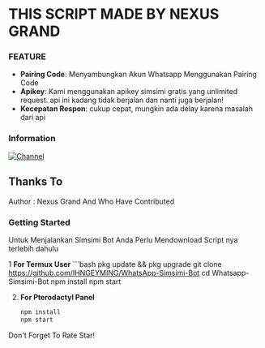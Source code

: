 # THIS SCRIPT MADE BY NEXUS GRAND

### FEATURE 

- **Pairing Code**: Menyambungkan Akun Whatsapp Menggunakan Pairing Code
- **Apikey**: Kami menggunakan apikey simsimi gratis yang unlimited request. api ini kadang tidak berjalan dan nanti juga berjalan!
- **Kecepatan Respon**: cukup cepat, mungkin ada delay karena masalah dari api

### Information
[![Channel](https://img.shields.io/badge/CHANNEL%20BOT-path?style=for-the-badge&logo=whatsapp&logoColor=white&color=brightgreen)](https://whatsapp.com/channel/0029VamUbVdEQIalRdRZk11w)

## Thanks To
Author : Nexus Grand
And Who Have Contributed

### Getting Started
Untuk Menjalankan Simsimi Bot Anda Perlu Mendownload Script nya terlebih dahulu

1 **For Termux User**
    ```bash
    pkg update && pkg upgrade
    git clone https://github.com/IHNGEYMING/WhatsApp-Simsimi-Bot
    cd Whatsapp-Simsimi-Bot
    npm install
    npm start
    
2. **For Pterodactyl Panel**
    ```bash
    npm install
    npm start
    
Don't Forget To Rate Star!